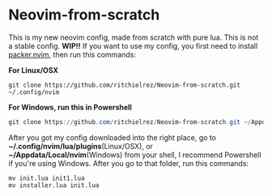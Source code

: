 # Neovim-from-scratch
This is my new neovim config, made from scratch with pure lua. This is not a stable config. **WIP!!**
If you want to use my config, you first need to install [packer.nvim](https://github.com/wbthomason/packer.nvim), then run this commands:  
  
**For Linux/OSX**
```shell
git clone https://github.com/ritchielrez/Neovim-from-scratch.git ~/.config/nvim 
```
**For Windows, run this in Powershell**
```powershell
git clone https://github.com/ritchielrez/Neovim-from-scratch.git ~/Appdata/Local/nvim
```
After you got my config downloaded into the right place, go to **~/.config/nvim/lua/plugins**(Linux/OSX), or **~/Appdata/Local/nvim**(Windows) 
from your shell, I recommend Powershell if you're using Windows. After you go to that folder, run this commands:
```shell
mv init.lua init1.lua
mv installer.lua init.lua
```
